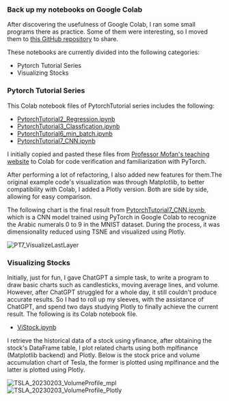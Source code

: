 ### Back up my notebooks on Google Colab

After discovering the usefulness of Google Colab, I ran some small programs there as practice. Some of them were interesting, so I moved them to [this GitHub repository](https://github.com/YorkJong/Colab) to share.

These notebooks are currently divided into the following categories:

* Pytorch Tutorial Series
* Visualizing Stocks

### Pytorch Tutorial Series

This Colab notebook files of PytorchTutorial series includes the following:

* [PytorchTutorial2_Regression.ipynb](https://github.com/YorkJong/Colab/blob/3c8181e391d9f4215db19717c3473c8e4894224d/PytorchTutorial2_Regression.ipynb)
* [PytorchTutorial3_Classfication.ipynb](https://github.com/YorkJong/Colab/blob/3c8181e391d9f4215db19717c3473c8e4894224d/PytorchTutorial3_Classfication.ipynb)
* [PytorchTutorial6_min_batch.ipynb](https://github.com/YorkJong/Colab/blob/3c8181e391d9f4215db19717c3473c8e4894224d/PytorchTutorial6_min_batch.ipynb)
* [PytorchTutorial7_CNN.ipynb](https://github.com/YorkJong/Colab/blob/3c8181e391d9f4215db19717c3473c8e4894224d/PytorchTutorial7_CNN.ipynb)

I initially copied and pasted these files from [Professor Mofan's teaching website](https://juejin.cn/search?query=莫凡Pytorch教程&type=0) to Colab for code verification and familiarization with PyTorch. 

After performing a lot of refactoring, I also added new features for them.The original example code's visualization was through Matplotlib, to better compatibility with Colab, I added a Plotly version. Both are side by side, allowing for easy comparison.

The following chart is the final result from [PytorchTutorial7_CNN.ipynb](https://github.com/YorkJong/Colab/blob/3c8181e391d9f4215db19717c3473c8e4894224d/PytorchTutorial7_CNN.ipynb), which is a CNN model trained using PyTorch in Google Colab to recognize the Arabic numerals 0 to 9 in the MNIST dataset. During the process, it was dimensionality reduced using TSNE and visualized using Plotly.

![PT7_VisualizeLastLayer](https://user-images.githubusercontent.com/11453572/216806724-e583279f-7754-4de2-bc50-90d966ca1d8f.png)

### Visualizing Stocks

Initially, just for fun, I gave ChatGPT a simple task, to write a program to draw basic charts such as candlesticks, moving average lines, and volume. However, after ChatGPT struggled for a whole day, it still couldn't produce accurate results. So I had to roll up my sleeves, with the assistance of ChatGPT, and spend two days studying Plotly to finally achieve the current result. The following is its Colab notebook file.

* [ViStock.ipynb](https://github.com/YorkJong/Colab/blob/3c8181e391d9f4215db19717c3473c8e4894224d/ViStock.ipynb)

I retrieve the historical data of a stock using yfinance, after obtaining the stock's DataFrame table, I plot related charts using both mplfinance (Matplotlib backend) and Plotly. Below is the stock price and volume accumulation chart of Tesla, the former is plotted using mplfinance and the latter is plotted using Plotly.

![TSLA_20230203_VolumeProfile_mpl](https://user-images.githubusercontent.com/11453572/216813644-fcc4aa48-af00-47a5-af72-d79821c96b89.png)
![TSLA_20230203_VolumeProfile_Plotly](https://user-images.githubusercontent.com/11453572/216813652-690de806-f5c2-40d0-9692-a3be27fe0e57.png)








